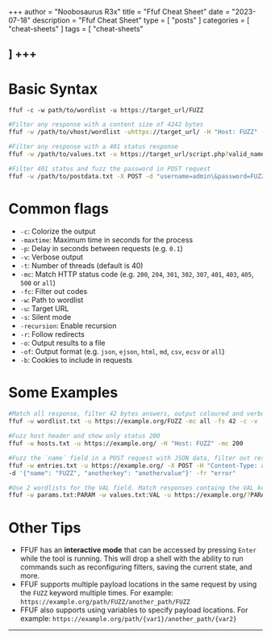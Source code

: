 +++
author = "Noobosaurus R3x"
title = "Ffuf Cheat Sheet"
date = "2023-07-18"
description = "Ffuf Cheat Sheet"
type = [
    "posts"
]
categories = [
    "cheat-sheets"
]
tags = [
    "cheat-sheets"
    
]
+++
---
# Basic Syntax
```
ffuf -c -w path/to/wordlist -u https://target_url/FUZZ
```

```bash
#Filter any response with a content size of 4242 bytes
ffuf -w /path/to/vhost/wordlist -uhttps://target_url/ -H "Host: FUZZ" -fs 4242

#Filter any response with a 401 status response
ffuf -w /path/to/values.txt -u https://target_url/script.php?valid_name=FUZZ -fc 401

#Filter 401 status and fuzz the password in POST request
ffuf -w /path/to/postdata.txt -X POST -d "username=admin\&password=FUZZ" -u https://target_url/login.php -fc 401
```

# Common flags
-   `-c`: Colorize the output
-   `-maxtime`: Maximum time in seconds for the process
-   `-p`: Delay in seconds between requests (e.g. `0.1`)
-   `-v`: Verbose output
-   `-t`: Number of threads (default is 40)
-   `-mc`: Match HTTP status code (e.g. `200`, `204`, `301`, `302`, `307`, `401`, `403`, `405`, `500` or `all`)
-   `-fc`: Filter out codes
-   `-w`: Path to wordlist
-   `-u`: Target URL
-   `-s`: Silent mode
-   `-recursion`: Enable recursion
-  `-r`: Follow redirects
-   `-o`: Output results to a file
-   `-of`: Output format (e.g. `json`, `ejson`, `html`, `md`, `csv`, `ecsv` or `all`)
-   `-b`: Cookies to include in requests


# Some Examples

```bash
#Match all response, filter 42 bytes answers, output coloured and verbose.
ffuf -w wordlist.txt -u https://example.org/FUZZ -mc all -fs 42 -c -v

#Fuzz host header and show only status 200
ffuf -w hosts.txt -u https://example.org/ -H "Host: FUZZ" -mc 200

#Fuzz the `name` field in a POST request with JSON data, filter out responses containing the text "error".
ffuf -w entries.txt -u https://example.org/ -X POST -H "Content-Type: application/json" \
-d '{"name": "FUZZ", "anotherkey": "anothervalue"}' -fr "error"

#Use 2 wordlists for the VAL field. Match responses containg the VAL keyword and will be coloured
ffuf -w params.txt:PARAM -w values.txt:VAL -u https://example.org/?PARAM=VAL -mr "VAL" -c
```


# Other Tips

- FFUF has an **interactive mode** that can be accessed by pressing `Enter` while the tool is running. This will drop a shell with the ability to run commands such as reconfiguring filters, saving the current state, and more.
-   FFUF supports multiple payload locations in the same request by using the `FUZZ` keyword multiple times. For example: `https://example.org/path/FUZZ/another_path/FUZZ`
-   FFUF also supports using variables to specify payload locations. For example: `https://example.org/path/{var1}/another_path/{var2}`
---